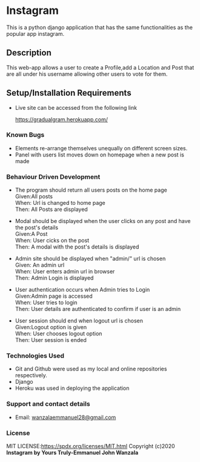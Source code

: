 # Instagram

This is a python django application that has the same functionalities as the popular app instagram.

## Description
This web-app allows a user to create a Profile,add a Location and Post that are all under his username allowing other users to vote for them.

## Setup/Installation Requirements
* Live site can be accessed from the following link 

  https://gradualgram.herokuapp.com/

### Known Bugs
* Elements re-arrange themselves unequally on different screen sizes.
* Panel with users list moves down on homepage when a new post is made

### Behaviour Driven Development
* The program should return all users posts on the home page<br>
Given:All posts<br>
When: Url is changed to home page<br>
Then: All Posts are displayed<br>

* Modal should be displayed when the user clicks on any post and have the post's details<br>
Given:A Post<br>
When: User cicks on the post <br>
Then: A modal with the post's details is displayed<br>

* Admin site should be displayed when "admin/" url is chosen<br>
Given: An admin url<br>
When: User enters admin url in browser<br>
Then: Admin Login is displayed<br>

* User authentication occurs when Admin tries to Login<br>
Given:Admin page is accessed<br>
When: User tries to login<br>
Then: User details are authenticated to confirm if user is an admin<br>

* User session should end when logout url is chosen<br>
Given:Logout option is given<br>
When: User chooses logout option<br>
Then: User session is ended<br>


### Technologies Used
* Git and Github were used as my local and online repositories respectively.
* Django 
* Heroku was used in deploying the application


### Support and contact details
* Email: wanzalaemmanuel28@gmail.com
### License
MIT LICENSE:https://spdx.org/licenses/MIT.html
Copyright (c)2020 **Instagram by Yours Truly-Emmanuel John Wanzala**
